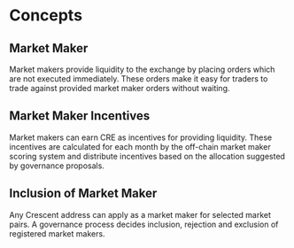 <!-- order: 1 -->

 # Concepts

## Market Maker

Market makers provide liquidity to the exchange by placing orders which are not executed immediately. These orders make it easy for traders to trade against provided market maker orders without waiting.

## Market Maker Incentives

Market makers can earn CRE as incentives for providing liquidity. These incentives are calculated for each month by the off-chain market maker scoring system and distribute incentives based on the allocation suggested by governance proposals.

## Inclusion of Market Maker

Any Crescent address can apply as a market maker for selected market pairs. A governance process decides inclusion, rejection and exclusion of registered market makers.